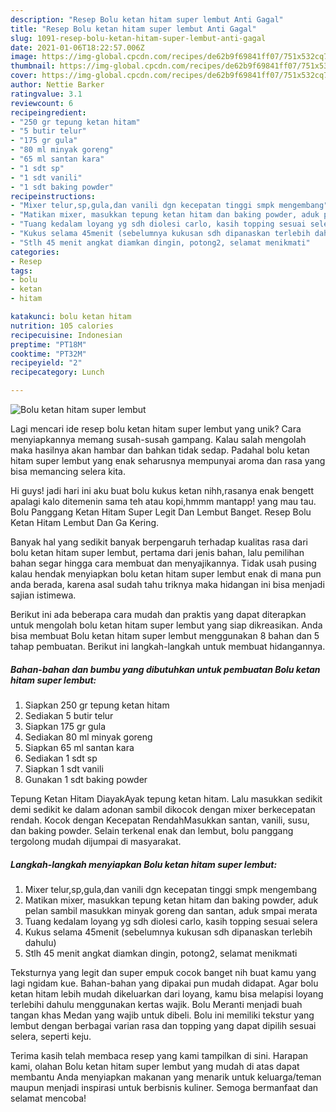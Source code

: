 ```yaml
---
description: "Resep Bolu ketan hitam super lembut Anti Gagal"
title: "Resep Bolu ketan hitam super lembut Anti Gagal"
slug: 1091-resep-bolu-ketan-hitam-super-lembut-anti-gagal
date: 2021-01-06T18:22:57.006Z
image: https://img-global.cpcdn.com/recipes/de62b9f69841ff07/751x532cq70/bolu-ketan-hitam-super-lembut-foto-resep-utama.jpg
thumbnail: https://img-global.cpcdn.com/recipes/de62b9f69841ff07/751x532cq70/bolu-ketan-hitam-super-lembut-foto-resep-utama.jpg
cover: https://img-global.cpcdn.com/recipes/de62b9f69841ff07/751x532cq70/bolu-ketan-hitam-super-lembut-foto-resep-utama.jpg
author: Nettie Barker
ratingvalue: 3.1
reviewcount: 6
recipeingredient:
- "250 gr tepung ketan hitam"
- "5 butir telur"
- "175 gr gula"
- "80 ml minyak goreng"
- "65 ml santan kara"
- "1 sdt sp"
- "1 sdt vanili"
- "1 sdt baking powder"
recipeinstructions:
- "Mixer telur,sp,gula,dan vanili dgn kecepatan tinggi smpk mengembang"
- "Matikan mixer, masukkan tepung ketan hitam dan baking powder, aduk pelan sambil masukkan minyak goreng dan santan, aduk smpai merata"
- "Tuang kedalam loyang yg sdh diolesi carlo, kasih topping sesuai selera"
- "Kukus selama 45menit (sebelumnya kukusan sdh dipanaskan terlebih dahulu)"
- "Stlh 45 menit angkat diamkan dingin, potong2, selamat menikmati"
categories:
- Resep
tags:
- bolu
- ketan
- hitam

katakunci: bolu ketan hitam 
nutrition: 105 calories
recipecuisine: Indonesian
preptime: "PT18M"
cooktime: "PT32M"
recipeyield: "2"
recipecategory: Lunch

---
```



![Bolu ketan hitam super lembut](https://img-global.cpcdn.com/recipes/de62b9f69841ff07/751x532cq70/bolu-ketan-hitam-super-lembut-foto-resep-utama.jpg)

Lagi mencari ide resep bolu ketan hitam super lembut yang unik? Cara menyiapkannya memang susah-susah gampang. Kalau salah mengolah maka hasilnya akan hambar dan bahkan tidak sedap. Padahal bolu ketan hitam super lembut yang enak seharusnya mempunyai aroma dan rasa yang bisa memancing selera kita.

Hi guys! jadi hari ini aku buat bolu kukus ketan nihh,rasanya enak bengett apalagi kalo ditemenin sama teh atau kopi,hmmm mantapp! yang mau tau. Bolu Panggang Ketan Hitam Super Legit Dan Lembut Banget. Resep Bolu Ketan Hitam Lembut Dan Ga Kering.

Banyak hal yang sedikit banyak berpengaruh terhadap kualitas rasa dari bolu ketan hitam super lembut, pertama dari jenis bahan, lalu pemilihan bahan segar hingga cara membuat dan menyajikannya. Tidak usah pusing kalau hendak menyiapkan bolu ketan hitam super lembut enak di mana pun anda berada, karena asal sudah tahu triknya maka hidangan ini bisa menjadi sajian istimewa.


Berikut ini ada beberapa cara mudah dan praktis yang dapat diterapkan untuk mengolah bolu ketan hitam super lembut yang siap dikreasikan. Anda bisa membuat Bolu ketan hitam super lembut menggunakan 8 bahan dan 5 tahap pembuatan. Berikut ini langkah-langkah untuk membuat hidangannya.

<!--inarticleads1-->

##### Bahan-bahan dan bumbu yang dibutuhkan untuk pembuatan Bolu ketan hitam super lembut:

1. Siapkan 250 gr tepung ketan hitam
1. Sediakan 5 butir telur
1. Siapkan 175 gr gula
1. Sediakan 80 ml minyak goreng
1. Siapkan 65 ml santan kara
1. Sediakan 1 sdt sp
1. Siapkan 1 sdt vanili
1. Gunakan 1 sdt baking powder


Tepung Ketan Hitam DiayakAyak tepung ketan hitam. Lalu masukkan sedikit demi sedikit ke dalam adonan sambil dikocok dengan mixer berkecepatan rendah. Kocok dengan Kecepatan RendahMasukkan santan, vanili, susu, dan baking powder. Selain terkenal enak dan lembut, bolu panggang tergolong mudah dijumpai di masyarakat. 

<!--inarticleads2-->

##### Langkah-langkah menyiapkan Bolu ketan hitam super lembut:

1. Mixer telur,sp,gula,dan vanili dgn kecepatan tinggi smpk mengembang
1. Matikan mixer, masukkan tepung ketan hitam dan baking powder, aduk pelan sambil masukkan minyak goreng dan santan, aduk smpai merata
1. Tuang kedalam loyang yg sdh diolesi carlo, kasih topping sesuai selera
1. Kukus selama 45menit (sebelumnya kukusan sdh dipanaskan terlebih dahulu)
1. Stlh 45 menit angkat diamkan dingin, potong2, selamat menikmati


Teksturnya yang legit dan super empuk cocok banget nih buat kamu yang lagi ngidam kue. Bahan-bahan yang dipakai pun mudah didapat. Agar bolu ketan hitam lebih mudah dikeluarkan dari loyang, kamu bisa melapisi loyang terlebihi dahulu menggunakan kertas wajik. Bolu Meranti menjadi buah tangan khas Medan yang wajib untuk dibeli. Bolu ini memiliki tekstur yang lembut dengan berbagai varian rasa dan topping yang dapat dipilih sesuai selera, seperti keju. 

Terima kasih telah membaca resep yang kami tampilkan di sini. Harapan kami, olahan Bolu ketan hitam super lembut yang mudah di atas dapat membantu Anda menyiapkan makanan yang menarik untuk keluarga/teman maupun menjadi inspirasi untuk berbisnis kuliner. Semoga bermanfaat dan selamat mencoba!
